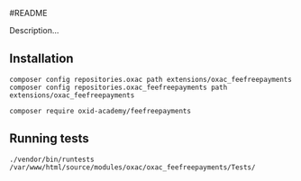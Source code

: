 #README

Description...

## Installation
```
composer config repositories.oxac path extensions/oxac_feefreepayments
composer config repositories.oxac_feefreepayments path extensions/oxac_feefreepayments

composer require oxid-academy/feefreepayments
```

## Running tests
`./vendor/bin/runtests /var/www/html/source/modules/oxac/oxac_feefreepayments/Tests/`